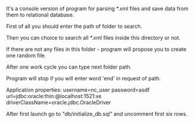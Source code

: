 
It's a console version of program for parsing *.xml files and save data from them to relational database.

First of all you should enter the path of folder to search.

Then you can choice to search all *.xml files inside this directory or not.

If there are not any files in this folder - program will propose you to create one random file.

After one work cycle you can type next folder path.

Program will stop if you will enter word 'end' in request of path.


Application properties:
username=nc_user
password=asdf
url=jdbc:oracle:thin:@localhost:1521:xe
driverClassName=oracle.jdbc.OracleDriver

After first launch go to "db/initialize_db.sql" and uncomment first six rows.
